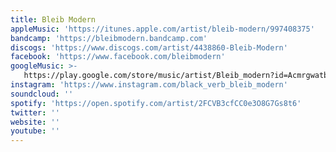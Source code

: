 ```yaml
---
title: Bleib Modern
appleMusic: 'https://itunes.apple.com/artist/bleib-modern/997408375'
bandcamp: 'https://bleibmodern.bandcamp.com'
discogs: 'https://www.discogs.com/artist/4438860-Bleib-Modern'
facebook: 'https://www.facebook.com/bleibmodern'
googleMusic: >-
   https://play.google.com/store/music/artist/Bleib_modern?id=Acmrgwatbj5n4uekttijziedclq
instagram: 'https://www.instagram.com/black_verb_bleib_modern'
soundcloud: ''
spotify: 'https://open.spotify.com/artist/2FCVB3cfCC0e3O8G7Gs8t6'
twitter: ''
website: ''
youtube: ''
---
```

